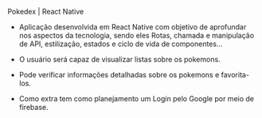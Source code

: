 Pokedex | React Native

* Aplicação desenvolvida em React Native com objetivo de aprofundar nos aspectos da tecnologia, sendo eles Rotas, chamada e manipulação de API, estilização, estados e ciclo de vida de componentes...

* O usuário será capaz de visualizar listas sobre os pokemons.
 
* Pode verificar informações detalhadas sobre os pokemons e favorita-los.  

* Como extra tem como planejamento um Login pelo Google por meio de firebase.
